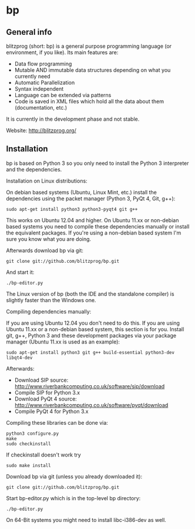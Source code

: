 bp
====================

General info
---------------------

blitzprog (short: bp) is a general purpose programming language (or environment, if you like).
Its main features are:

 * Data flow programming
 * Mutable AND immutable data structures depending on what you currently need
 * Automatic Parallelization
 * Syntax independent
 * Language can be extended via patterns
 * Code is saved in XML files which hold all the data about them (documentation, etc.)

It is currently in the development phase and not stable.

Website: http://blitzprog.org/

Installation
---------------------
bp is based on Python 3 so you only need to install the Python 3 interpreter and the dependencies.

Installation on Linux distributions:

On debian based systems (Ubuntu, Linux Mint, etc.) install the dependencies using the packet manager (Python 3, PyQt 4, Git, g++):

    sudo apt-get install python3 python3-pyqt4 git g++

This works on Ubuntu 12.04 and higher. On Ubuntu 11.xx or non-debian based systems you need to compile these dependencies manually or install the equivalent packages. If you're using a non-debian based system I'm sure you know what you are doing.

Afterwards download bp via git:

    git clone git://github.com/blitzprog/bp.git

And start it:

    ./bp-editor.py

The Linux version of bp (both the IDE and the standalone compiler) is slightly faster than the Windows one.

Compiling dependencies manually:

If you are using Ubuntu 12.04 you don't need to do this. If you are using Ubuntu 11.xx or a non-debian based system, this section is for you.
Install git, g++, Python 3 and these development packages via your package manager (Ubuntu 11.xx is used as an example):

    sudo apt-get install python3 git g++ build-essential python3-dev libqt4-dev

Afterwards:

 * Download SIP source: http://www.riverbankcomputing.co.uk/software/sip/download
 * Compile SIP for Python 3.x
 * Download PyQt 4 source: http://www.riverbankcomputing.co.uk/software/pyqt/download
 * Compile PyQt 4 for Python 3.x
 
Compiling these libraries can be done via:

    python3 configure.py
    make
    sudo checkinstall

If checkinstall doesn't work try

    sudo make install

Download bp via git (unless you already downloaded it):

    git clone git://github.com/blitzprog/bp.git
    
Start bp-editor.py which is in the top-level bp directory:
    
    ./bp-editor.py
    
On 64-Bit systems you might need to install libc-i386-dev as well.
